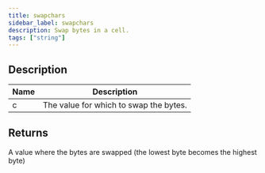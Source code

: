 ```yaml
---
title: swapchars
sidebar_label: swapchars
description: Swap bytes in a cell.
tags: ["string"]
---
```


<LowercaseNote />

## Description

| Name | Description                            |
| ---- | -------------------------------------- |
| c    | The value for which to swap the bytes. |

## Returns

A value where the bytes are swapped (the lowest byte becomes the highest byte)

